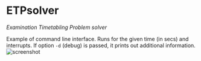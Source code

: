 # ETPsolver
_Examination Timetabling Problem solver_

Example of command line interface. Runs for the given time (in secs) and interrupts. If option `-d` (debug) is passed,
it prints out additional information.
![screenshot](https://i.imgur.com/kyn4m4C.png)
